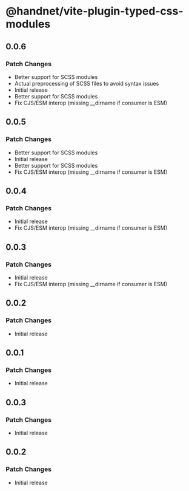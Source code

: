 # @handnet/vite-plugin-typed-css-modules

## 0.0.6

### Patch Changes

- Better support for SCSS modules
- Actual preprocessing of SCSS files to avoid syntax issues
- Initial release
- Better support for SCSS modules
- Fix CJS/ESM interop (missing \_\_dirname if consumer is ESM)

## 0.0.5

### Patch Changes

- Better support for SCSS modules
- Initial release
- Better support for SCSS modules
- Fix CJS/ESM interop (missing \_\_dirname if consumer is ESM)

## 0.0.4

### Patch Changes

- Initial release
- Fix CJS/ESM interop (missing \_\_dirname if consumer is ESM)

## 0.0.3

### Patch Changes

- Initial release
- Fix CJS/ESM interop (missing \_\_dirname if consumer is ESM)

## 0.0.2

### Patch Changes

- Initial release

## 0.0.1

### Patch Changes

- Initial release

## 0.0.3

### Patch Changes

- Initial release

## 0.0.2

### Patch Changes

- Initial release
